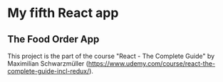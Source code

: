 # My fifth React app
## The Food Order App
This project is the part of the course "React - The Complete Guide" by Maximilian Schwarzmüller (https://www.udemy.com/course/react-the-complete-guide-incl-redux/).